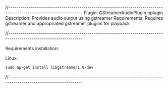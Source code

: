 
//------------------------------------------------------------------------------------------------------------------
Plugin:       GStreamerAudioPlugin.nplugin
Description:  Provides audio output using gstreamer
Requirements: Requires gstreamer and appropriated gstreamer plugins for playback

//------------------------------------------------------------------------------------------------------------------

Requirements installation: 

Linux: 
```
sudo ap-get install libgstreamer1.0-dev
```
//------------------------------------------------------------------------------------------------------------------
